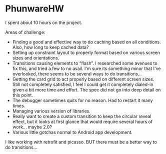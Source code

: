 # PhunwareHW

I spent about 10 hours on the project. 

Areas of challenge:

* Finding a good and effective way to do caching based on all conditions. Also, how long to keep cached data?
* Setting up constraint layout to properly format based on various screen sizes and orientations.
* Transitions causing elements to  “flash”. I researched some avenues to fix this, and tried a few to no avail.
   I'm sure its something minor that I've overlooked, there seems to be several ways to do transitions...
* Getting the card grid to act properly based on different screen sizes. Still not completely satisfied, I feel I
   could get it completely dialed-in given a bit more time and effort. The spec did not go into deep detail on this point.
* The debugger sometimes quits for no reason. Had to restart it many times.
* Managing various version of libraries.
* Really want to create a custom transition to keep the circular reveal effect, but it looks at first glance that would
  require several hours of work... maybe 2.0?
* Various little gotchas normal to Android app development.

I like working with retrofit and picasso. BUT there must be a better way to do transitions...
